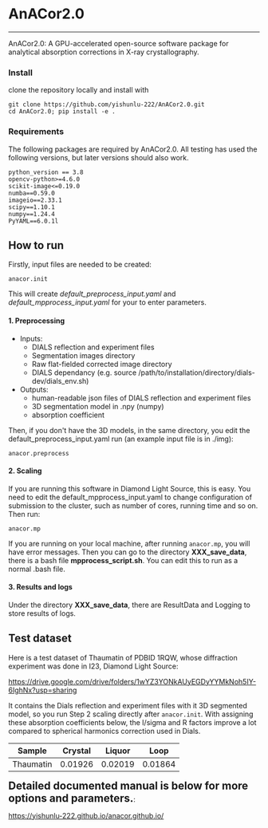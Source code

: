 # AnACor2.0
***
AnACor2.0: A GPU-accelerated open-source software package for analytical absorption corrections in X-ray crystallography.


### Install

clone the repository locally and install with

```
git clone https://github.com/yishunlu-222/AnACor2.0.git
cd AnACor2.0; pip install -e .
```

### Requirements

The following packages are required by AnACor2.0. All testing has used the following versions, but later versions should also work.

	python_version == 3.8
	opencv-python>=4.6.0
	scikit-image<=0.19.0
	numba==0.59.0
	imageio==2.33.1
	scipy==1.10.1
	numpy==1.24.4
	PyYAML==6.0.1l

## How to run
Firstly, input files are needed to be created:
```
anacor.init
```
This will create *default_preprocess_input.yaml* and *default_mpprocess_input.yaml* for your to enter parameters.
#### 1. Preprocessing

- Inputs:
  - DIALS reflection and experiment files
  - Segmentation images directory 
  - Raw flat-fielded corrected image directory
  - DIALS dependancy (e.g. source /path/to/installation/directory/dials-dev/dials_env.sh) 
- Outputs:
  - human-readable json files of DIALS reflection and experiment files
  - 3D segmentation model in .npy (numpy)
  - absorption coefficient 
  
Then, if you don't have the 3D models, in the same directory, you edit the default_preprocess_input.yaml run (an example input file is in ./img):
```
anacor.preprocess 
```
#### 2. Scaling

If you are running this software in Diamond Light Source, this is easy. You need to edit the default_mpprocess_input.yaml to change configuration of submission to the cluster, such as number of cores, running time and so on. Then run:
```
anacor.mp
```
If you are running on your local machine, after running ```anacor.mp```, you will have error messages. Then you can go to the directory **XXX_save_data**, there is a bash file **mpprocess_script.sh**. You can edit this to run as a normal .bash file.

#### 3. Results and logs

Under the directory **XXX_save_data**, there are ResultData and Logging to store results of logs.

## Test dataset

Here is a test dataset of Thaumatin of PDBID 1RQW, whose diffraction experiment was done in I23, Diamond Light Source:

https://drive.google.com/drive/folders/1wYZ3YONkAUyEGDyYYMkNoh5IY-6IghNx?usp=sharing

It contains the Dials reflection and experiment files with it 3D segmented model, so you run Step 2 scaling directly after `anacor.init`. With assigning these absorption coefficients below, the I/sigma and R factors improve a lot compared to spherical harmonics correction used in Dials.

| Sample    | Crystal | Liquor  | Loop    |
|-----------|---------|---------|---------|
| Thaumatin | 0.01926 | 0.02019 | 0.01864 |

**<span style="font-size:1.5em;">Detailed documented manual is below for more options and parameters.</span>**:

https://yishunlu-222.github.io/anacor.github.io/

